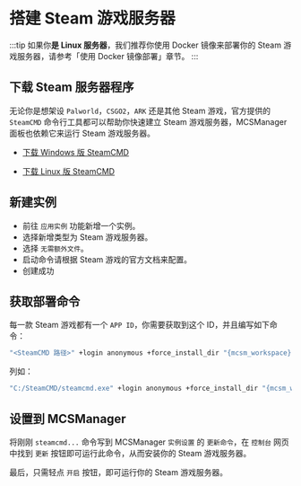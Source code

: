 # 搭建 Steam 游戏服务器

:::tip
如果你<b>是 Linux 服务器</b>，我们推荐你使用 Docker 镜像来部署你的 Steam 游戏服务器，请参考「使用 Docker 镜像部署」章节。
:::

## 下载 Steam 服务器程序

无论你是想架设 `Palworld`，`CSGO2`，`ARK` 还是其他 Steam 游戏，官方提供的 `SteamCMD` 命令行工具都可以帮助你快速建立 Steam 游戏服务器，MCSManager 面板也依赖它来运行 Steam 游戏服务器。

- [下载 Windows 版 SteamCMD](https://developer.valvesoftware.com/wiki/SteamCMD#Windows)

- [下载 Linux 版 SteamCMD](https://developer.valvesoftware.com/wiki/SteamCMD#Linux)

## 新建实例

- 前往 `应用实例` 功能新增一个实例。
- 选择新增类型为 Steam 游戏服务器。
- 选择 `无需额外文件`。
- 启动命令请根据 Steam 游戏的官方文档来配置。
- 创建成功

## 获取部署命令

每一款 Steam 游戏都有一个 `APP ID`，你需要获取到这个 ID，并且编写如下命令：

```bash
"<SteamCMD 路径>" +login anonymous +force_install_dir "{mcsm_workspace}" "+app_update <APP ID> validate" +quit
```

列如：

```bash
"C:/SteamCMD/steamcmd.exe" +login anonymous +force_install_dir "{mcsm_workspace}" "+app_update 380870 validate" +quit
```

## 设置到 MCSManager

将刚刚 `steamcmd...` 命令写到 MCSManager `实例设置` 的 `更新命令`，在 `控制台` 网页中找到 `更新` 按钮即可运行此命令，从而安装你的 Steam 游戏服务器。

最后，只需轻点 `开启` 按钮，即可运行你的 Steam 游戏服务器。
